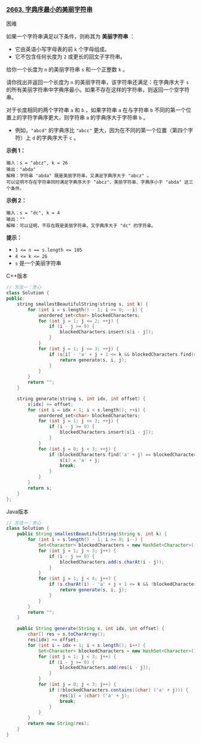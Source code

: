 ### [2663. 字典序最小的美丽字符串](https://leetcode.cn/problems/lexicographically-smallest-beautiful-string/)

困难

如果一个字符串满足以下条件，则称其为 **美丽字符串** ：

- 它由英语小写字母表的前 `k` 个字母组成。
- 它不包含任何长度为 `2` 或更长的回文子字符串。

给你一个长度为 `n` 的美丽字符串 `s` 和一个正整数 `k` 。

请你找出并返回一个长度为 `n` 的美丽字符串，该字符串还满足：在字典序大于 `s` 的所有美丽字符串中字典序最小。如果不存在这样的字符串，则返回一个空字符串。

对于长度相同的两个字符串 `a` 和 `b` ，如果字符串 `a` 在与字符串 `b` 不同的第一个位置上的字符字典序更大，则字符串 `a` 的字典序大于字符串 `b` 。

- 例如，`"abcd"` 的字典序比 `"abcc"` 更大，因为在不同的第一个位置（第四个字符）上 `d` 的字典序大于 `c` 。

**示例 1：**

```
输入：s = "abcz", k = 26
输出："abda"
解释：字符串 "abda" 既是美丽字符串，又满足字典序大于 "abcz" 。
可以证明不存在字符串同时满足字典序大于 "abcz"、美丽字符串、字典序小于 "abda" 这三个条件。
```

**示例 2：**

```
输入：s = "dc", k = 4
输出：""
解释：可以证明，不存在既是美丽字符串，又字典序大于 "dc" 的字符串。
```

**提示：**

- `1 <= n == s.length <= 105`
- `4 <= k <= 26`
- `s` 是一个美丽字符串

C++版本

```c++
// 方法一：贪心
class Solution {
public:
    string smallestBeautifulString(string s, int k) {
        for (int i = s.length() - 1; i >= 0; --i) {
            unordered_set<char> blockedCharacters;
            for (int j = 1; j <= 2; ++j) {
                if (i - j >= 0) {
                    blockedCharacters.insert(s[i - j]);
                }
            }
            for (int j = 1; j <= 3; ++j) {
                if (s[i] - 'a' + j + 1 <= k && blockedCharacters.find(s[i] + j) == blockedCharacters.end()) {
                    return generate(s, i, j);
                }
            }
        }
        return "";
    }

    string generate(string s, int idx, int offset) {
        s[idx] += offset;
        for (int i = idx + 1; i < s.length(); ++i) {
            unordered_set<char> blockedCharacters;
            for (int j = 1; j <= 2; ++j) {
                if (i - j >= 0) {
                    blockedCharacters.insert(s[i - j]);
                }
            }
            for (int j = 0; j < 3; ++j) {
                if (blockedCharacters.find('a' + j) == blockedCharacters.end()) {
                    s[i] = 'a' + j;
                    break;
                }
            }
        }
        return s;
    }
};
```

Java版本

```java
// 方法一：贪心
class Solution {
    public String smallestBeautifulString(String s, int k) {
        for (int i = s.length() - 1; i >= 0; i--) {
            Set<Character> blockedCharacters = new HashSet<Character>();
            for (int j = 1; j < 3; j++) {
                if (i - j >= 0) {
                    blockedCharacters.add(s.charAt(i - j));
                }
            }
            for (int j = 1; j < 4; j++) {
                if (s.charAt(i) - 'a' + j + 1 <= k && !blockedCharacters.contains((char) (s.charAt(i) + j))) {
                    return generate(s, i, j);
                }
            }
        }
        return "";
    }

    public String generate(String s, int idx, int offset) {
        char[] res = s.toCharArray();
        res[idx] += offset;
        for (int i = idx + 1; i < s.length(); i++) {
            Set<Character> blockedCharacters = new HashSet<Character>();
            for (int j = 1; j < 3; j++) {
                if (i - j >= 0) {
                    blockedCharacters.add(res[i - j]);
                }
            }
            for (int j = 0; j < 3; j++) {
                if (!blockedCharacters.contains((char) ('a' + j))) {
                    res[i] = (char) ('a' + j);
                    break;
                }
            }
        }
        return new String(res);
    }
}
```

